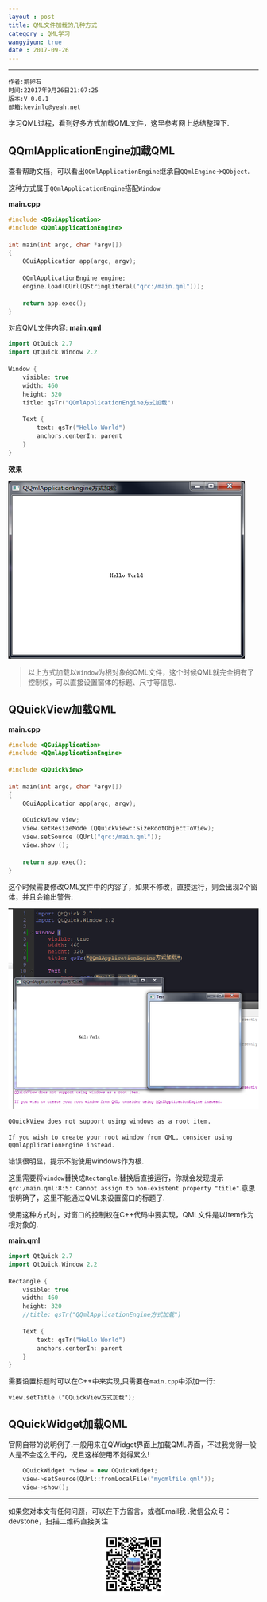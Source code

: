 ```yaml
---
layout : post
title: QML文件加载的几种方式
category : QML学习
wangyiyun: true
date : 2017-09-26
---
```


******

    作者:鹅卵石
    时间:22017年9月26日21:07:25
    版本:V 0.0.1
    邮箱:kevinlq@yeah.net

<!-- more -->

学习QML过程，看到好多方式加载QML文件，这里参考网上总结整理下.

## QQmlApplicationEngine加载QML

查看帮助文档，可以看出`QQmlApplicationEngine`继承自`QQmlEngine`->`QObject`.

这种方式属于`QQmlApplicationEngine`搭配`Window`

**main.cpp**
```C++
#include <QGuiApplication>
#include <QQmlApplicationEngine>

int main(int argc, char *argv[])
{
    QGuiApplication app(argc, argv);

    QQmlApplicationEngine engine;
    engine.load(QUrl(QStringLiteral("qrc:/main.qml")));

    return app.exec();
}
```
对应QML文件内容:
**main.qml**
```C++
import QtQuick 2.7
import QtQuick.Window 2.2

Window {
    visible: true
    width: 460
    height: 320
    title: qsTr("QQmlApplicationEngine方式加载")

    Text {
        text: qsTr("Hello World")
        anchors.centerIn: parent
    }
}
```
**效果**

![](/res/img/blog/QML学习/QQmlApplicationEngine.png)

>以上方式加载以`Window`为根对象的QML文件，这个时候QML就完全拥有了控制权，可以直接设置窗体的标题、尺寸等信息.


## QQuickView加载QML

**main.cpp**
```C++
#include <QGuiApplication>
#include <QQmlApplicationEngine>

#include <QQuickView>

int main(int argc, char *argv[])
{
    QGuiApplication app(argc, argv);

    QQuickView view;
    view.setResizeMode (QQuickView::SizeRootObjectToView);
    view.setSource (QUrl("qrc:/main.qml"));
    view.show ();

    return app.exec();
}
```
这个时候需要修改QML文件中的内容了，如果不修改，直接运行，则会出现2个窗体，并且会输出警告:

![error](/res/img/blog/QML学习/QQuickView.png)

```
QQuickView does not support using windows as a root item. 

If you wish to create your root window from QML, consider using QQmlApplicationEngine instead. 
```

错误很明显，提示不能使用windows作为根.

这里需要将`window`替换成`Rectangle`.替换后直接运行，你就会发现提示`qrc:/main.qml:8:5: Cannot assign to non-existent property "title"`.意思很明确了，这里不能通过QML来设置窗口的标题了.

使用这种方式时，对窗口的控制权在C++代码中要实现，QML文件是以Item作为根对象的.

**main.qml**
```C++
import QtQuick 2.7
import QtQuick.Window 2.2

Rectangle {
    visible: true
    width: 460
    height: 320
    //title: qsTr("QQmlApplicationEngine方式加载")

    Text {
        text: qsTr("Hello World")
        anchors.centerIn: parent
    }
}
```

需要设置标题时可以在C++中来实现,只需要在`main.cpp`中添加一行:

```
view.setTitle ("QQuickView方式加载");
```

## QQuickWidget加载QML

官网自带的说明例子.一般用来在QWidget界面上加载QML界面，不过我觉得一般人是不会这么干的，况且这样使用不觉得累么!

```C++
    QQuickWidget *view = new QQuickWidget;
    view->setSource(QUrl::fromLocalFile("myqmlfile.qml"));
    view->show();
```



---

如果您对本文有任何问题，可以在下方留言，或者Email我 .微信公众号：devstone，扫描二维码直接关注

<center>
<img src="/res/img/blog/qrcode_for_devstone.jpg" width="25%" height="25%" />
</center>